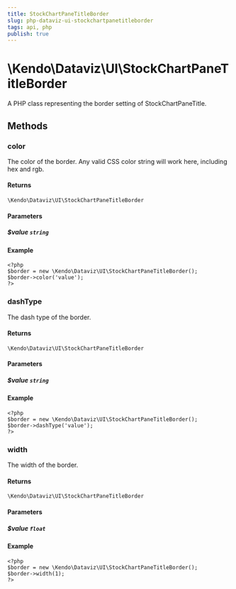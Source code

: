 ```yaml
---
title: StockChartPaneTitleBorder
slug: php-dataviz-ui-stockchartpanetitleborder
tags: api, php
publish: true
---
```


# \Kendo\Dataviz\UI\StockChartPaneTitleBorder

A PHP class representing the border setting of StockChartPaneTitle.


## Methods

### color
The color of the border. Any valid CSS color string will work here, including
hex and rgb.

#### Returns
`\Kendo\Dataviz\UI\StockChartPaneTitleBorder`

#### Parameters

##### $value `string`



#### Example 
    <?php
    $border = new \Kendo\Dataviz\UI\StockChartPaneTitleBorder();
    $border->color('value');
    ?>

### dashType
The dash type of the border.

#### Returns
`\Kendo\Dataviz\UI\StockChartPaneTitleBorder`

#### Parameters

##### $value `string`



#### Example 
    <?php
    $border = new \Kendo\Dataviz\UI\StockChartPaneTitleBorder();
    $border->dashType('value');
    ?>

### width
The width of the border.

#### Returns
`\Kendo\Dataviz\UI\StockChartPaneTitleBorder`

#### Parameters

##### $value `float`



#### Example 
    <?php
    $border = new \Kendo\Dataviz\UI\StockChartPaneTitleBorder();
    $border->width(1);
    ?>

 
